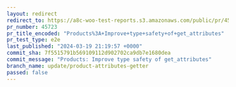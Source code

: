 ```yaml
---
layout: redirect
redirect_to: https://a8c-woo-test-reports.s3.amazonaws.com/public/pr/45723/e2e/index.html
pr_number: 45723
pr_title_encoded: "Products%3A+Improve+type+safety+of+get_attributes"
pr_test_type: e2e
last_published: "2024-03-19 21:19:57 +0000"
commit_sha: 7f5515791b569109112d902702ca9db7e1680dea
commit_message: "Products: Improve type safety of get_attributes"
branch_name: update/product-attributes-getter
passed: false
---
```

